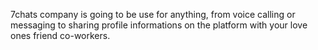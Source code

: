 7chats company is going to be use for anything, from voice calling or messaging to sharing profile informations on the platform with your love ones friend co-workers.
